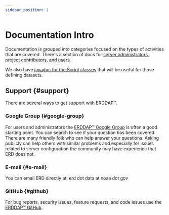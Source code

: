 ```yaml
---
sidebar_position: 1
---
```


# Documentation Intro

Documentation is grouped into categories focused on the types of activities that are covered. There's a section of docs for [server administrators](/docs/category/server-administration/), [project contributors](/docs/category/contributing/), and [users](/docs/category/user/).

We also have [javadoc for the Script classes](/docs/dokka/) that will be useful for those defining datasets.

## Support {#support}
There are several ways to get support with ERDDAP™.
### Google Group {#google-group}
For users and administrators the [ERDDAP™ Google Group](https://groups.google.com/g/erddap) is often a good starting point. You can search to see if your question has been covered. There are many friendly folk who can help answer your questions. Asking publicly can help others with similar problems and especially for issues related to server configuration the community may have experience that ERD does not.
### E-mail {#e-mail}
You can email ERD directly at: erd dot data at noaa dot gov
### GitHub {#github}
For bug reports, security issues, feature requests, and code issues use the [ERDDAP™ GitHub](https://github.com/ERDDAP/erddap/). 